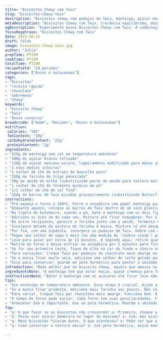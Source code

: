 ```yaml
---
title: "Biscoitos Chewy com Twix"
slug: "biscoitos-chewy-twix"
description: "Biscoitos chewy com pedaços de Twix, manteiga, açúcar mascavo escuro e farinha peneirada com amido de milho. Massa firme, textura macia e com crocância doce dos chocolates. Receita adaptada de um clássico com mudanças para equilíbrio maior entre doce e massa. Tempo total aproximado de 25 minutos para preparo e cozimento, rende cerca de 24 unidades."
metaDescription: "Biscoitos Chewy com Twix. Crocância equilibrada, doce na medida e textura macia. Perfeitos para quem ama biscoitos caseiros."
ogDescription: "Experimente esses Biscoitos Chewy com Twix. A combinação ideal de textura e sabor. Aprenda a fazer essa receita deliciosa."
focusKeyphrase: "Biscoitos Chewy com Twix"
date: 2025-10-21
draft: false
image: biscoitos-chewy-twix.jpg
author: "Julia"
prepTime: PT15M
cookTime: PT13M
totalTime: PT28M
recipeYield: "24 porções"
categories: ["Doces e Guloseimas"]
tags:
- "biscoitos"
- "receita rápida"
- "chocolate"
- "sobremesa"
- "chewy"
keywords:
- "biscoito chewy"
- "Twix"
- "doces caseiros"
breadcrumb: ["Home", "Recipes", "Doces e Guloseimas"]
nutrition: 
 calories: "185"
 fatContent: "10g"
 carbohydrateContent: "22g"
 proteinContent: "2g"
ingredients:
- "225g de manteiga sem sal em temperatura ambiente"
- "100g de açúcar branco refinado"
- "110g de açúcar mascavo escuro, ligeiramente modificado para menos açúcar"
- "2 ovos médios inteiros"
- "1 colher de chá de extrato de baunilha puro"
- "250g de farinha de trigo peneirada"
- "20g de amido de milho (substituindo parte do amido para textura mais leve)"
- "1 colher de chá de fermento químico em pó"
- "1/2 colher de chá de sal fino"
- "150g de barras de Twix picadas grosseiramente (substituindo Butterfinger)"
instructions:
- "Pré-aqueça o forno a 190ºC. Forre a assadeira com papel manteiga para evitar grudão — o doce gruda feito ferro quente em panela não untada."
- "Enquanto aquece, coloque as barras de Twix dentro de um saco plástico resistente com fecho hermético. Use um martelo de cozinha para quebrar em pedaços grosseiros, garantindo pedaços grandes o suficiente para encontrarem os dentes, sem virar pó."
- "Na tigela da batedeira, usando a pá, bata a manteiga com os dois tipos de açúcar até formar um creme claro e fofo — isso leva uns 3 a 5 minutos, sinal que estruturou a gordura e açúcares se incorporaram."
- "Adicione os ovos um de cada vez. Misture até ficar homogêneo. Por último, coloque a baunilha para dar aquele perfume que lembra cozinhar na casa da avó."
- "Em outro recipiente, peneire a farinha junto com o amido, fermento e o sal. Esta peneirada é importante. Dá leveza, evita que a massa fique dura depois."
- "Incorpore metade da mistura de farinha à massa. Misture só até desaparecer a farinha, depois adicione o restante. A massa vai virar rígida, não se assuste. Era isso mesmo."
- "Por fim, com uma espátula, incorpore os pedaços de Twix. Dobre com cuidado para que o doce esteja distribuído mas a massa não perca forma."
- "Pegue uma colher de sopa e meia (ou uma medida de 'cookie scoop') para formar bolinhas. Coloque na assadeira deixando espaço de pelo menos 5cm entre elas, senão grudam durante o cozimento."
- "Leve para assar por cerca de 13 minutos. O segredo aqui: retire quando as bordas estiverem firmes e levemente douradas, mas o centro ainda parece mole e brilhante — um aspecto importante para obter aquela textura chewy após resfriar."
- "Retire do forno e deixe esfriar na assadeira por 5 minutos para firmar antes de transferir para uma grade. Assim evita que quebrem ou grudem na superfície."
- "Se for seu primeiro teste, fique de olho na cor do fundo e cheiro no ar — aroma de manteiga quente com toque caramelo é o sinal."
- "Para variações: troque Twix por pedaços de chocolate meio amargo ou até castanhas picadas. Amido de milho pode ser substituído por farinha de arroz para um toque diferente, mas ajuste o tempo de forno para mais minutos."
- "Se a massa ficar muito seca, adicione uma colher de leite gelado para dar maleabilidade. Já se ficar grudenta demais, jogue um pouco mais de farinha."
- "Dica para conservar: guarde em pote hermético para manter a umidade por até 5 dias, ou congele porções para assar depois, raspando 1 ou 2 minutos no forno quente."
introduction: "Nada melhor que um biscoito chewy, aquele que amassa na boca, mas sem deixar gordura para todo lado. Meu toque em barra de Twix traz crocância equilibrada e doce na medida certa; nada melado demais, nada seco. Com açúcar mascavo escuro e uma pitada de amido, criei a combinação para mim que finalmente bateu: massa texturizada, doce no ponto, com bordas firmes e centro macio. O segredo? Não passar do ponto e entender cada passo, do creme de manteiga ao momento em que o biscoito parece mole no forno — isso indica que menos é mais no cozimento. O papel manteiga é seu melhor amigo aqui; evita que aquele caramelo grude para sempre na assadeira. Desde a primeira fornada, percebi que amassar barras de chocolate é tira-cheiro e vira crocante na boca, diferente de usar chocolate picado tradicional."
ingredientsNote: "A manteiga tem que estar macia, quase cremosa para formar aquele creme com açúcar que ajuda a absorver o ar e dar leveza. Misturar açúcares branco e mascavo confere mais sabor e caramelização, mas fica atento para não passar do ponto. Para deixar o biscoito chewy e não duro como pedra, coloco amido de milho junto da farinha — isso retira um pouco do glúten, ajuda na maciez sem desmanchar. Usei Twix, que mistura chocolate, biscoito e caramelo, uma combinação que dá sabor único. Se precisar trocar, barras com crocante ou nozes quebradas funcionam bem. Farinha sem peneirar vira soneca dura; não pule essa etapa. Ovo ajuda a dar liga e umidade, mas cuidado para não deixar a massa líquida demais, por isso bato com cuidado e adiciono aos poucos. Paciência no preparo garante a textura e o ponto certo."
instructionsNote: "Bater a manteiga com os açúcares até ficar leve não é frescura — é a base para biscoitos aerados e macios; pule esse passo e leva duro na testa. Ao adicionar ovos, mexa devagar para não desandar. Integrar farinha na massa seca é crucial para não ativar glúten demais — ele endurece a massa. Misture só o necessário para incorporar, depois o doce picado entra por último, com delicadeza. Assadeira já com papel manteiga evita mancha pegajosa, confie. O tempo de forno varia, fique de olho na cor nas bordas e como a massa central ainda está brilhante; pra mim, é o corte para parar. Mexendo o centro, percebe que não está firme nem coagulando; é exatamente assim que os biscoitos ficam chewy. Esfrie na assadeira antes de tirar — quente demais e quebram, resfriando ganham estrutura sem endurecer. Guardar hermético preserva maciez e sabor, mas descongele na temperatura ambiente para reativar aroma e textura."
tips:
- "Use manteiga em temperatura ambiente. Essa etapa é crucial. Ajuda a aerar a mistura. Não pule essa fase, senão fica duro e pesado. Misturar bem os açúcares ajuda."
- "Se a massa ficar grudenta, adicione mais farinha aos poucos. Não vá de uma vez. Misture levemente para não ativar glúten. A textura é tudo aqui; você quer chewy, não pedra."
- "Para variar, troque Twix por chocolate meio amargo. Funciona bem. O sabor é diferente, mas igualmente delicioso. Pode até colocar nozes picadas também."
- "O tempo de forno pode variar. Cada forno tem suas peculiaridades. Fique de olho na cor das bordas. Retire quando estiverem firmes e o centro ainda brilhar."
- "Armazenar bem é importante. Use um pote hermético. Mantém a umidade. Se congelar, descongele em temperatura ambiente. Isso reativa a textura macia antes de servir."
faq:
- "q: O que fazer se os biscoitos não crescerem? a: Primeiro, cheque o fermento. Ele pode estar velho. Se precisar, aumente a temperatura do forno um pouco."
- "q: Posso usar açúcar demerara no lugar do mascavo? a: Sim, mas ajusta a quantidade. O sabor muda. Ele é mais caro e mais forte. Combine com açúcar branco para manter a leveza."
- "q: Meus biscoitos ficaram duros. O que aconteceu? a: Pode ser que a massa tenha sido misturada demais. Outra causa é o tempo de forno. Carece de atenção; tirar cedo é a chave."
- "q: Como conservar a textura macia? a: Use pote hermético, assim mantém o úmido. Se o clima estiver seco, cubra com um pano. Evitar a umidade é essencial."

---
```

